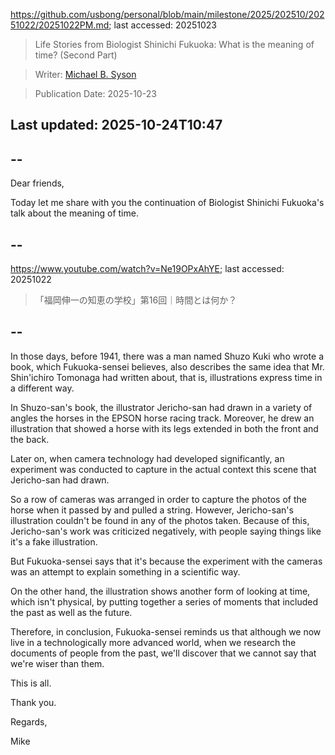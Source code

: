 https://github.com/usbong/personal/blob/main/milestone/2025/202510/20251022/20251022PM.md; last accessed: 20251023

> Life Stories from Biologist Shinichi Fukuoka: What is the meaning of time? (Second Part)

> Writer: [Michael B. Syson](https://www.linkedin.com/in/michaelsyson/)

> Publication Date: 2025-10-23

## Last updated: 2025-10-24T10:47

## --

Dear friends,

Today let me share with you the continuation of Biologist Shinichi Fukuoka's talk about the meaning of time.

## --

https://www.youtube.com/watch?v=Ne19OPxAhYE; last accessed: 20251022

> 「福岡伸一の知恵の学校」第16回｜時間とは何か？

## --

In those days, before 1941, there was a man named Shuzo Kuki who wrote a book, which Fukuoka-sensei believes, also describes the same idea that Mr. Shin'ichiro Tomonaga had written about, that is, illustrations express time in a different way. 

In Shuzo-san's book, the illustrator Jericho-san had drawn in a variety of angles the horses in the EPSON horse racing track. Moreover, he drew an illustration that showed a horse with its legs extended in both the front and the back.

Later on, when camera technology had developed significantly, an experiment was conducted to capture in the actual context this scene that Jericho-san had drawn. 

So a row of cameras was arranged in order to capture the photos of the horse when it passed by and pulled a string. However, Jericho-san's illustration couldn't be found in any of the photos taken. Because of this, Jericho-san's work was criticized negatively, with people saying things like it's a fake illustration.

But Fukuoka-sensei says that it's because the experiment with the cameras was an attempt to explain something in a scientific way.

On the other hand, the illustration shows another form of looking at time, which isn't physical, by putting together a series of moments that included the past as well as the future.

Therefore, in conclusion, Fukuoka-sensei reminds us that although we now live in a technologically more advanced world, when we research the documents of people from the past, we'll discover that we cannot say that we're wiser than them.

This is all.

Thank you.

Regards,

Mike
